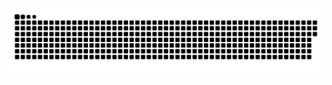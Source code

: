 <picture>
  <source media="(prefers-color-scheme: dark)" srcset="https://raw.githubusercontent.com/Pinocchio-W/Pinocchio-W/output/github-snake-dark.svg" />
  <source media="(prefers-color-scheme: light)" srcset="https://raw.githubusercontent.com/Pinocchio-W/Pinocchio-W/output/github-snake.svg" />
  <img alt="github-snake" src="https://raw.githubusercontent.com/Pinocchio-W/Pinocchio-W/output/github-snake.svg" />
</picture>
